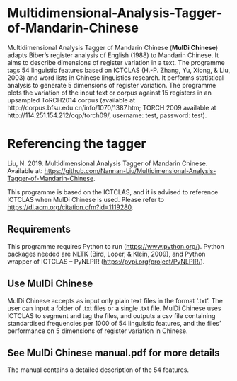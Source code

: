 <h1 id="multidimensional-analysis-tagger-of-mandarin-chinese">Multidimensional-Analysis-Tagger-of-Mandarin-Chinese</h1>
<p>Multidimensional Analysis Tagger of Mandarin Chinese (<strong>MulDi Chinese</strong>) adapts Biber’s register analysis of English (1988) to Mandarin Chinese. It aims to describe dimensions of register variation in a text. The programme tags 54 linguistic features based on ICTCLAS (H.-P. Zhang, Yu, Xiong, &amp; Liu, 2003) and word lists in Chinese linguistics research. It performs statistical analysis to generate 5 dimensions of register variation. The programme plots the variation of the input text or corpus against 15 registers in an upsampled ToRCH2014 corpus (available at http://corpus.bfsu.edu.cn/info/1070/1387.htm; TORCH 2009 available at http://114.251.154.212/cqp/torch09/, username: test, password: test). </p>
<h1 id="referencing-the-tagger">Referencing the tagger</h1>
<p>Liu, N. 2019. Multidimensional Analysis Tagger of Mandarin Chinese. Available at: <a href="https://github.com/Nannan-Liu/Multidimensional-Analysis-Tagger-of-Mandarin-Chinese">https://github.com/Nannan-Liu/Multidimensional-Analysis-Tagger-of-Mandarin-Chinese</a>.</p>
<p>This programme is based on the ICTCLAS, and it is advised to reference ICTCLAS when MulDi Chinese is used. Please refer to <a href="https://dl.acm.org/citation.cfm?id=1119280">https://dl.acm.org/citation.cfm?id=1119280</a>.</p>
<h2 id="requirements">Requirements</h2>
<p>This programme requires Python to run (<a href="https://www.python.org/">https://www.python.org/</a>). Python packages needed are NLTK (Bird, Loper, &amp; Klein, 2009), and Python wrapper of ICTCLAS – PyNLPIR (<a href="https://pypi.org/project/PyNLPIR/">https://pypi.org/project/PyNLPIR/</a>).</p>
<h2 id="use-muldi-chinese">Use MulDi Chinese</h2>
<p>MulDi Chinese accepts as input only plain text files in the format ‘.txt’. The user can input a folder of .txt files or a single .txt file. MulDi Chinese uses ICTCLAS to segment and tag the files, and outputs a csv file containing standardised frequencies per 1000 of 54 linguistic features, and the files’ performance on 5 dimensions of register variation in Chinese.</p>
<h2 id="see-manual.pdf-for-more-details">See MulDi Chinese manual.pdf for more details</h2>
<p>The manual contains a detailed description of the 54 features.</p>

